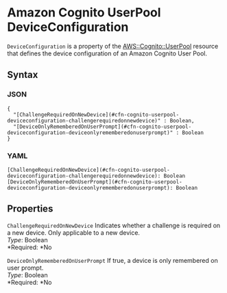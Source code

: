 # Amazon Cognito UserPool DeviceConfiguration<a name="aws-properties-cognito-userpool-deviceconfiguration"></a>

`DeviceConfiguration` is a property of the [AWS::Cognito::UserPool](aws-resource-cognito-userpool.md) resource that defines the device configuration of an Amazon Cognito User Pool\.

## Syntax<a name="aws-properties-cognito-userpool-deviceconfiguration-syntax"></a>

### JSON<a name="aws-properties-cognito-userpool-deviceconfiguration-syntax.json"></a>

```
{
  "[ChallengeRequiredOnNewDevice](#cfn-cognito-userpool-deviceconfiguration-challengerequiredonnewdevice)" : Boolean,
  "[DeviceOnlyRememberedOnUserPrompt](#cfn-cognito-userpool-deviceconfiguration-deviceonlyrememberedonuserprompt)" : Boolean
}
```

### YAML<a name="aws-properties-cognito-userpool-deviceconfiguration-syntax.yaml"></a>

```
[ChallengeRequiredOnNewDevice](#cfn-cognito-userpool-deviceconfiguration-challengerequiredonnewdevice): Boolean
[DeviceOnlyRememberedOnUserPrompt](#cfn-cognito-userpool-deviceconfiguration-deviceonlyrememberedonuserprompt): Boolean
```

## Properties<a name="aws-properties-cognito-userpool-deviceconfiguration-properties"></a>

`ChallengeRequiredOnNewDevice`  <a name="cfn-cognito-userpool-deviceconfiguration-challengerequiredonnewdevice"></a>
Indicates whether a challenge is required on a new device\. Only applicable to a new device\.  
*Type*: Boolean  
*Required: *No

`DeviceOnlyRememberedOnUserPrompt`  <a name="cfn-cognito-userpool-deviceconfiguration-deviceonlyrememberedonuserprompt"></a>
If true, a device is only remembered on user prompt\.  
*Type*: Boolean  
*Required: *No